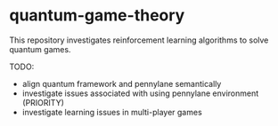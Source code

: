 # quantum-game-theory

This repository investigates reinforcement learning algorithms to solve quantum games.

TODO:
- align quantum framework and pennylane semantically
- investigate issues associated with using pennylane environment (PRIORITY) 
- investigate learning issues in multi-player games
